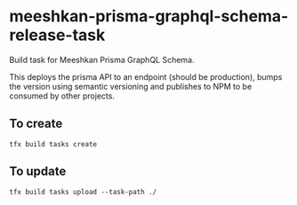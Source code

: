 # meeshkan-prisma-graphql-schema-release-task
Build task for Meeshkan Prisma GraphQL Schema.

This deploys the prisma API to an endpoint (should be production), bumps the version using semantic versioning and publishes to NPM to be consumed by other projects.

## To create
```
tfx build tasks create
```

## To update
```
tfx build tasks upload --task-path ./
```
